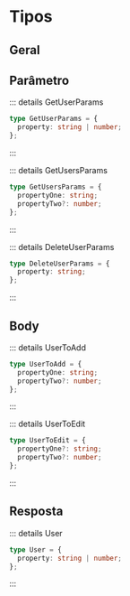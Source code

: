 # Tipos

## Geral

## Parâmetro

::: details GetUserParams

```ts
type GetUserParams = {
  property: string | number;
};
```

:::

::: details GetUsersParams

```ts
type GetUsersParams = {
  propertyOne: string;
  propertyTwo?: number;
};
```

:::

::: details DeleteUserParams

```ts
type DeleteUserParams = {
  property: string;
};
```

:::

## Body

::: details UserToAdd

```ts
type UserToAdd = {
  propertyOne: string;
  propertyTwo?: number;
};
```

:::

::: details UserToEdit

```ts
type UserToEdit = {
  propertyOne?: string;
  propertyTwo?: number;
};
```

:::

## Resposta

::: details User

```ts
type User = {
  property: string | number;
};
```

:::

